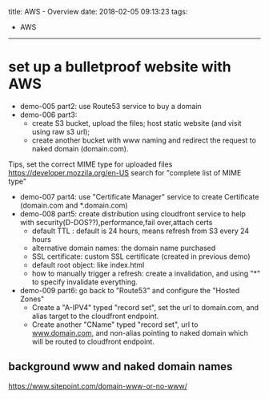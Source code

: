 title: AWS - Overview
date: 2018-02-05 09:13:23
tags:
- AWS
---

# set up a bulletproof website with AWS


* demo-005 part2: use Route53 service to buy a domain
* demo-006 part3:
  * create S3 bucket, upload the files; host static website (and visit using raw s3 url);
  * create another bucket with www naming and redirect the request to naked domain (domain.com).

Tips, set the correct MIME type for uploaded files
https://developer.mozzila.org/en-US
search for "complete list of MIME type"

* demo-007 part4: use "Certificate Manager" service to create Certificate (domain.com and *.domain.com)
* demo-008 part5: create distribution using cloudfront service to help with security(D-DOS??),performance,fail over,attach certs
    * default TTL : default is 24 hours, means refresh from S3 every 24 hours
    * alternative domain names: the domain name purchased
    * SSL certificate: custom SSL certificate (created in previous demo)
    * default root object: like index.html
    * how to manually trigger a refresh: create a invalidation, and using "*" to specify invalidate everything.
* demo-009 part6: go back to "Route53" and configure the "Hosted Zones"
    * Create a "A-IPV4" typed "record set", set the url to domain.com, and alias target to the cloudfront endpoint.
    * Create another "CName" typed "record set", url to www.domain.com, and non-alias pointing to naked domain which will be routed to cloudfront endpoint.

## background www and naked domain names

https://www.sitepoint.com/domain-www-or-no-www/
